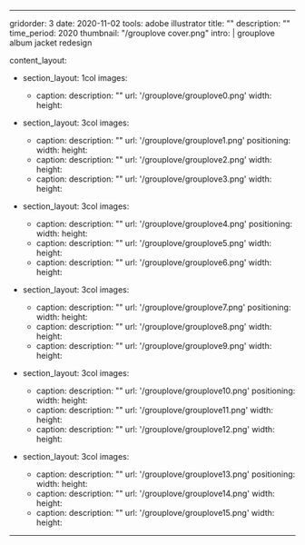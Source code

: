 ---

gridorder: 3
date: 2020-11-02
tools: adobe illustrator
title: ""
description: ""
time_period: 2020
thumbnail: "/grouplove cover.png"
intro: |
 grouplove album jacket redesign

content_layout:
  - section_layout: 1col
    images:
      - caption:
        description: ""
        url: '/grouplove/grouplove0.png'
        width:
        height:

  - section_layout: 3col
    images:
      - caption:
        description: ""
        url: '/grouplove/grouplove1.png'
        positioning: 
        width:
        height:
      - caption:
        description: ""
        url: '/grouplove/grouplove2.png'
        width:
        height:
      - caption:
        description: ""
        url: '/grouplove/grouplove3.png'
        width:
        height:
 
  - section_layout: 3col
    images:
      - caption:
        description: ""
        url: '/grouplove/grouplove4.png'
        positioning: 
        width:
        height:
      - caption:
        description: ""
        url: '/grouplove/grouplove5.png'
        width:
        height:
      - caption:
        description: ""
        url: '/grouplove/grouplove6.png'
        width:
        height:

  - section_layout: 3col
    images:
      - caption:
        description: ""
        url: '/grouplove/grouplove7.png'
        positioning: 
        width:
        height:
      - caption:
        description: ""
        url: '/grouplove/grouplove8.png'
        width:
        height:
      - caption:
        description: ""
        url: '/grouplove/grouplove9.png'
        width:
        height:

  - section_layout: 3col
    images:
      - caption:
        description: ""
        url: '/grouplove/grouplove10.png'
        positioning: 
        width:
        height:
      - caption:
        description: ""
        url: '/grouplove/grouplove11.png'
        width:
        height:
      - caption:
        description: ""
        url: '/grouplove/grouplove12.png'
        width:
        height:

  - section_layout: 3col
    images:
      - caption:
        description: ""
        url: '/grouplove/grouplove13.png'
        positioning: 
        width:
        height:
      - caption:
        description: ""
        url: '/grouplove/grouplove14.png'
        width:
        height:
      - caption:
        description: ""
        url: '/grouplove/grouplove15.png'
        width:
        height:
---